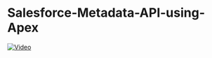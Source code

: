 # Salesforce-Metadata-API-using-Apex

[![Video](https://i.ytimg.com/vi/iCp97W885zY/hqdefault.jpg)](https://www.youtube.com/watch?v=iCp97W885zY)
